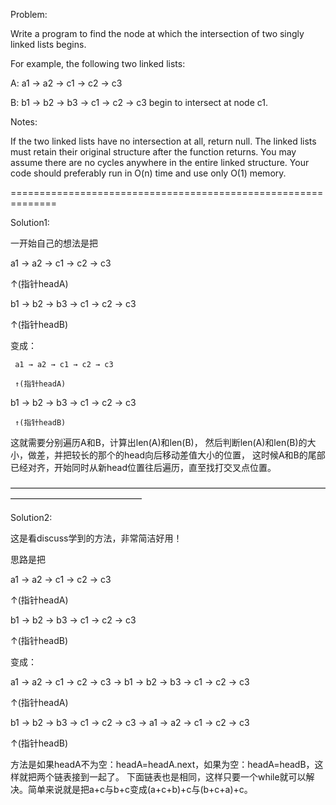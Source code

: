 Problem:

Write a program to find the node at which the intersection of two singly linked lists begins.


For example, the following two linked lists:

A:          a1 → a2 → c1 → c2 → c3
                   
                     
                               
B:     b1 → b2 → b3 → c1 → c2 → c3
begin to intersect at node c1.


Notes:

If the two linked lists have no intersection at all, return null.
The linked lists must retain their original structure after the function returns.
You may assume there are no cycles anywhere in the entire linked structure.
Your code should preferably run in O(n) time and use only O(1) memory.

==============================================================

Solution1:

一开始自己的想法是把 

a1 → a2 → c1 → c2 → c3	

↑(指针headA)

b1 → b2 → b3 → c1 → c2 → c3  

↑(指针headB)											

变成：	

     a1 → a2 → c1 → c2 → c3
     
     ↑(指针headA)
     
b1 → b2 → b3 → c1 → c2 → c3
 
     ↑(指针headB)
						
这就需要分别遍历A和B，计算出len(A)和len(B)，
然后判断len(A)和len(B)的大小，做差，并把较长的那个的head向后移动差值大小的位置，
这时候A和B的尾部已经对齐，开始同时从新head位置往后遍历，直至找打交叉点位置。

———————————————————————————————————————————————————

Solution2:

这是看discuss学到的方法，非常简洁好用！

思路是把 

a1 → a2 → c1 → c2 → c3 

↑(指针headA)

b1 → b2 → b3 → c1 → c2 → c3 

↑(指针headB)

变成：  

a1 → a2 → c1 → c2 → c3 → b1 → b2 → b3 → c1 → c2 → c3

↑(指针headA)

b1 → b2 → b3 → c1 → c2 → c3 → a1 → a2 → c1 → c2 → c3

↑(指针headB)

方法是如果headA不为空：headA=headA.next，如果为空：headA=headB，这样就把两个链表接到一起了。
下面链表也是相同，这样只要一个while就可以解决。简单来说就是把a+c与b+c变成(a+c+b)+c与(b+c+a)+c。	 

						

